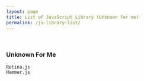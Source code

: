```yaml
---
layout: page
title: List of JavaScript Library (Unknown for me)
permalink: /js-library-list/
---
```


<br/>


### Unknown For Me

    Retina.js
    Hammer.js
